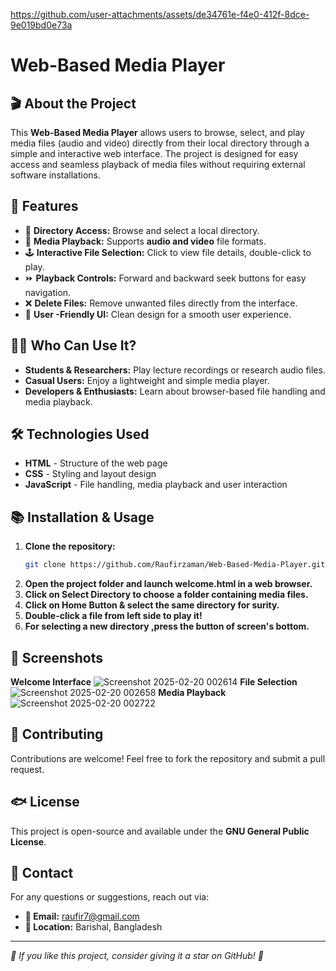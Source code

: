 

https://github.com/user-attachments/assets/de34761e-f4e0-412f-8dce-9e019bd0e73a

# Web-Based Media Player

## 🎬 About the Project
This **Web-Based Media Player** allows users to browse, select, and play media files (audio and video) directly from their local directory through a simple and interactive web interface. The project is designed for easy access and seamless playback of media files without requiring external software installations.

## 🚀 Features
- 📁 **Directory Access:** Browse and select a local directory.
- 🎥 **Media Playback:** Supports **audio and video** file formats.
- 🕹️ **Interactive File Selection:** Click to view file details, double-click to play.
- ⏩ **Playback Controls:** Forward and backward seek buttons for easy navigation.
- ❌ **Delete Files:** Remove unwanted files directly from the interface.
- 🎨 **User -Friendly UI:** Clean design for a smooth user experience.

## 👨‍💻 Who Can Use It?
- **Students & Researchers:** Play lecture recordings or research audio files.
- **Casual Users:** Enjoy a lightweight and simple media player.
- **Developers & Enthusiasts:** Learn about browser-based file handling and media playback.

## 🛠️ Technologies Used
- **HTML** - Structure of the web page
- **CSS** - Styling and layout design
- **JavaScript** - File handling, media playback and user interaction

## 📚 Installation & Usage
1. **Clone the repository:**
   ```bash
   git clone https://github.com/Raufirzaman/Web-Based-Media-Player.git
2. **Open the project folder and launch welcome.html in a web browser.**
3. **Click on Select Directory to choose a folder containing media files.**
4. **Click on Home Button & select the same directory for surity.**
5. **Double-click a file from left side to play it!**
6. **For selecting a new directory ,press the button of screen's bottom.**

## 📸 Screenshots
**Welcome Interface**
![Screenshot 2025-02-20 002614](https://github.com/user-attachments/assets/d923e34e-6df4-4c3f-b28e-cb5d24879745)
**File Selection**
![Screenshot 2025-02-20 002658](https://github.com/user-attachments/assets/357ea28d-3ca1-4c82-8a12-0d70862803ca)
**Media Playback**
![Screenshot 2025-02-20 002722](https://github.com/user-attachments/assets/37ee4c21-40db-4800-914d-5f1383a3c158)

## 🤝 Contributing
Contributions are welcome! Feel free to fork the repository and submit a pull request.

## 🐟 License
This project is open-source and available under the **GNU General Public License**.

## 💌 Contact
For any questions or suggestions, reach out via:
* **📧 Email:** raufir7@gmail.com
* **📍 Location:** Barishal, Bangladesh
___

*🌟 If you like this project, consider giving it a star on GitHub! 🌟*
